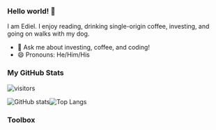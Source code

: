 ### Hello world! 👋
I am Ediel. I enjoy reading, drinking single-origin coffee, investing, and going on walks with my dog. 
- 💬 Ask me about investing, coffee, and coding!
- 😄 Pronouns: He/Him/His


### My GitHub Stats
![visitors](https://visitor-badge.glitch.me/badge?page_id=ediellopez2.ediellopez2)

![GitHub stats](https://github-readme-stats.vercel.app/api?username=ediellopez2&show_icons=true&theme=tokyonight)![Top Langs](https://github-readme-stats.vercel.app/api/top-langs/?username=ediellopez2&theme=tokyonight)


### Toolbox
